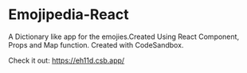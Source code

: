 # Emojipedia-React
A Dictionary like app for the emojies.Created Using React Component, Props and Map function. 
Created with CodeSandbox.

Check it out: https://eh11d.csb.app/

